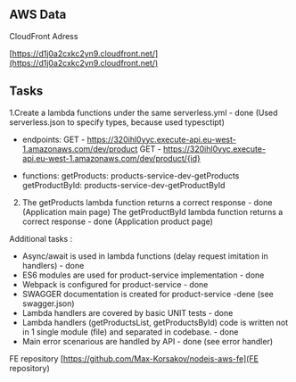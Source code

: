 

## AWS Data

CloudFront Adress

[https://d1j0a2cxkc2yn9.cloudfront.net/](https://d1j0a2cxkc2yn9.cloudfront.net/)

## Tasks

1.Create a lambda functions under the same serverless.yml - done (Used serverless.json to specify types, because used typesctipt)

- endpoints:
  GET - https://320ihl0yyc.execute-api.eu-west-1.amazonaws.com/dev/product
  GET - https://320ihl0yyc.execute-api.eu-west-1.amazonaws.com/dev/product/{id}

- functions:
  getProducts: products-service-dev-getProducts
  getProductById: products-service-dev-getProductById

2. The getProducts lambda function returns a correct response - done (Application main page)
   The getProductById lambda function returns a correct response - done (Application product page)

Additional  tasks :

- Async/await is used in lambda functions (delay request imitation in handlers) - done
- ES6 modules are used for product-service implementation - done
- Webpack is configured for product-service - done 
- SWAGGER documentation is created for product-service -dene (see swagger.json)
- Lambda handlers are covered by basic UNIT tests - done
- Lambda handlers (getProductsList, getProductsById) code is written not in 1 single module (file) and separated in codebase. - done
- Main error scenarious are handled by API - done  (see error handler)

FE repository
[https://github.com/Max-Korsakov/nodejs-aws-fe](FE repository)

